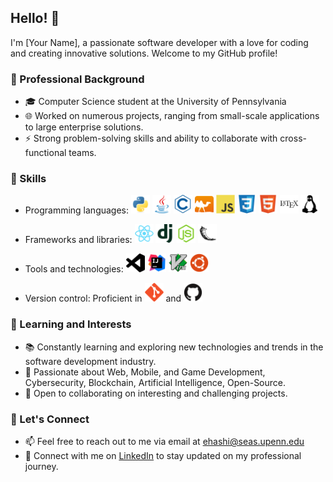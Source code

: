 ## Hello! 👋

I'm [Your Name], a passionate software developer with a love for coding and creating innovative solutions. Welcome to my GitHub profile!

### 💼 Professional Background

- 🎓 Computer Science student at the University of Pennsylvania 
- 🌐 Worked on numerous projects, ranging from small-scale applications to large enterprise solutions.
- ⚡ Strong problem-solving skills and ability to collaborate with cross-functional teams.

### 🚀 Skills

- Programming languages: <img src="https://github.com/devicons/devicon/blob/master/icons/python/python-original.svg" alt="python" width="30" > <img src="https://github.com/devicons/devicon/blob/master/icons/java/java-original.svg" alt="java" width="30" > <img src="https://github.com/devicons/devicon/blob/master/icons/c/c-line.svg" alt="c" width="30" > <img src="https://github.com/devicons/devicon/blob/master/icons/ocaml/ocaml-original.svg" alt="ocaml" width="30" > <img src="https://github.com/devicons/devicon/blob/master/icons/javascript/javascript-original.svg" alt="javascript" width="30" > <img src="https://github.com/devicons/devicon/blob/master/icons/css3/css3-original.svg" alt="css3" width="30" > <img src="https://github.com/devicons/devicon/blob/master/icons/html5/html5-original.svg" alt="html5" width="30" > <img src="https://github.com/devicons/devicon/blob/master/icons/latex/latex-original.svg" alt="latex" width="30" > <img src="https://github.com/devicons/devicon/blob/master/icons/linux/linux-plain.svg" alt="linux" width="30" > 

- Frameworks and libraries: <img src="https://github.com/devicons/devicon/blob/master/icons/react/react-original.svg" alt="react" width="30" > <img src="https://github.com/devicons/devicon/blob/master/icons/django/django-plain.svg" alt="django" width="30" > <img src="https://github.com/devicons/devicon/blob/master/icons/nodejs/nodejs-original.svg" alt="nodejs" width="30" > <img src="https://github.com/devicons/devicon/blob/master/icons/flask/flask-original.svg" alt="flask" width="30" >


- Tools and technologies: <img src="https://github.com/devicons/devicon/blob/master/icons/vscode/vscode-plain.svg" alt="vscode" width="30" > <img src="https://github.com/devicons/devicon/blob/master/icons/intellij/intellij-original.svg" alt="intellij" width="30" > <img src="https://github.com/devicons/devicon/blob/master/icons/vim/vim-original.svg" alt="vim" width="30" > <img src="https://github.com/devicons/devicon/blob/master/icons/ubuntu/ubuntu-plain.svg" alt="ubuntu" width="30" >

- Version control: Proficient in <img src="https://github.com/devicons/devicon/blob/master/icons/git/git-original.svg" alt="git" width="30"> and <img src="https://github.com/devicons/devicon/blob/master/icons/github/github-original.svg" alt="github" width="30">

### 🌱 Learning and Interests

- 📚 Constantly learning and exploring new technologies and trends in the software development industry.
- 🌟 Passionate about Web, Mobile, and Game Development, Cybersecurity, Blockchain, Artificial Intelligence, Open-Source.
- 🤝 Open to collaborating on interesting and challenging projects.

### 🔗 Let's Connect

- 📫 Feel free to reach out to me via email at ehashi@seas.upenn.edu
- 💼 Connect with me on [LinkedIn](https://www.linkedin.com/in/ehashimoto) to stay updated on my professional journey.


